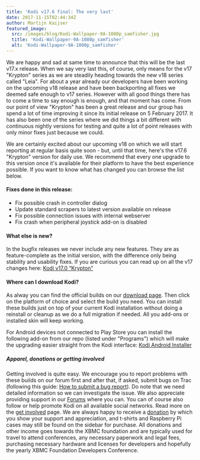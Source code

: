 ```yaml
---
title: 'Kodi v17.6 final: The very last'
date: 2017-11-15T02:44:34Z
author: Martijn Kaijser
featured_image:
  src: /images/blog/Kodi-Wallpaper-9A-1080p_samfisher.jpg
  title: 'Kodi-Wallpaper-9A-1080p_samfisher'
  alt: 'Kodi-Wallpaper-9A-1080p_samfisher'
---
```

We are happy and sad at same time to announce that this will be the last v17.x release. When we say very last this, of course, only means for the v17 "Krypton" series as we are steadily heading towards the new v18 series called "Leia". For about a year already our developers have been working on the upcoming v18 release and have been backporting all fixes we deemed safe enough to v17 series. However with all good things there has to come a time to say enough is enough, and that moment has come. From our point of view "Krypton" has been a great release and our group has spend a lot of time improving it since its initial release on 5 February 2017. It has also been one of the series where we did things a bit different with continuous nightly versions for testing and quite a lot of point releases with only minor fixes just because we could.

 We are certainly excited about our upcoming v18 on which we will start reporting at regular basis quite soon - but, until that time, here's the v17.6 "Krypton" version for daily use. We recommend that every one upgrade to this version once it's available for their platform to have the best experience possible. If you want to know what has changed you can browse the list below.

 #### Fixes done in this release:

 
 * Fix possible crash in controller dialog
 * Update standard scrapers to latest version available on release
 * Fix possible connection issues with internal webserver
 * Fix crash when peripheral joystick add-on is disabled
 
 #### What else is new?

 In the bugfix releases we never include any new features. They are as feature-complete as the initial version, with the difference only being stability and usability fixes. If you are curious you can read up on all the v17 changes here: [Kodi v17.0 “Krypton”](https://kodi.tv/kodi17)

 #### Where can I download Kodi?

 As alway you can find the official builds on our [download page](https://kodi.tv/download). Then click on the platform of choice and select the build you need. You can install these builds just on top of your current Kodi installation without doing a reinstall or cleanup as we do a full migration if needed. All you add-ons or installed skin will keep working.

 For Android devices not connected to Play Store you can install the following add-on from our repo (listed under "Programs") which will make the upgrading easier straight from the Kodi interface: [Kodi Android Installer](https://kodi.tv/addon/scripts/kodi-android-installer)

 ##### Apparel, donations or getting involved

 Getting involved is quite easy. We encourage you to report problems with these builds on our forum first and after that, if asked, submit bugs on Trac (following this guide: [How to submit a bug report](https://kodi.wiki/view/HOW-TO:Submit_a_bug_report)). Do note that we need detailed information so we can investigate the issue. We also appreciate providing support in our [Forums](https://forum.kodi.tv/ "Kodi Forums") where you can. You can of course also follow or help promote Kodi on all available social networks. Read more on the [get involved](https://kodi.tv/get-involved) page. We are always happy to receive a [donation](https://kodi.tv/contribute/donate "Donate") by which you show your support and appreciation, and t-shirts and Raspberry Pi cases may still be found on the sidebar for purchase. All donations and other income goes towards the XBMC foundation and are typically used for travel to attend conferences, any necessary paperwork and legal fees, purchasing necessary hardware and licenses for developers and hopefully the yearly XBMC Foundation Developers Conference.

 